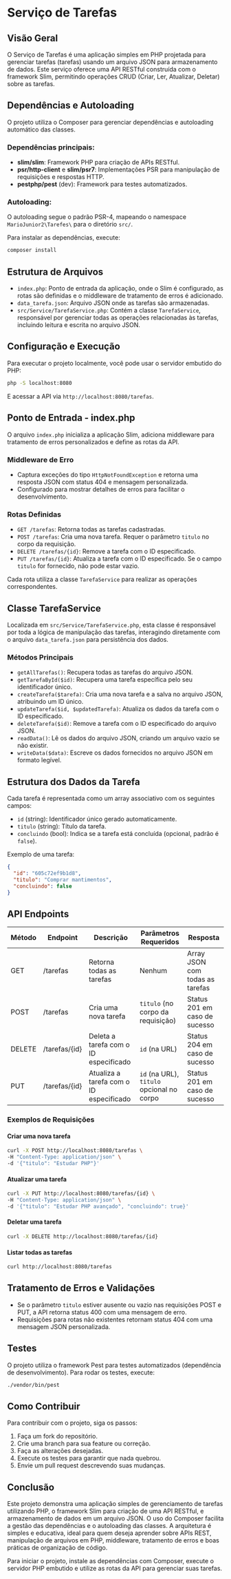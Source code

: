 # Serviço de Tarefas

## Visão Geral
O Serviço de Tarefas é uma aplicação simples em PHP projetada para gerenciar tarefas (tarefas) usando um arquivo JSON para armazenamento de dados. Este serviço oferece uma API RESTful construída com o framework Slim, permitindo operações CRUD (Criar, Ler, Atualizar, Deletar) sobre as tarefas.

## Dependências e Autoloading
O projeto utiliza o Composer para gerenciar dependências e autoloading automático das classes.

### Dependências principais:
- **slim/slim**: Framework PHP para criação de APIs RESTful.
- **psr/http-client** e **slim/psr7**: Implementações PSR para manipulação de requisições e respostas HTTP.
- **pestphp/pest** (dev): Framework para testes automatizados.

### Autoloading:
O autoloading segue o padrão PSR-4, mapeando o namespace `MarioJunior2\Tarefes\` para o diretório `src/`.

Para instalar as dependências, execute:
```bash
composer install
```

## Estrutura de Arquivos
- `index.php`: Ponto de entrada da aplicação, onde o Slim é configurado, as rotas são definidas e o middleware de tratamento de erros é adicionado.
- `data_tarefa.json`: Arquivo JSON onde as tarefas são armazenadas.
- `src/Service/TarefaService.php`: Contém a classe `TarefaService`, responsável por gerenciar todas as operações relacionadas às tarefas, incluindo leitura e escrita no arquivo JSON.

## Configuração e Execução
Para executar o projeto localmente, você pode usar o servidor embutido do PHP:

```bash
php -S localhost:8080
```

E acessar a API via `http://localhost:8080/tarefas`.

## Ponto de Entrada - index.php
O arquivo `index.php` inicializa a aplicação Slim, adiciona middleware para tratamento de erros personalizados e define as rotas da API.

### Middleware de Erro
- Captura exceções do tipo `HttpNotFoundException` e retorna uma resposta JSON com status 404 e mensagem personalizada.
- Configurado para mostrar detalhes de erros para facilitar o desenvolvimento.

### Rotas Definidas
- `GET /tarefas`: Retorna todas as tarefas cadastradas.
- `POST /tarefas`: Cria uma nova tarefa. Requer o parâmetro `titulo` no corpo da requisição.
- `DELETE /tarefas/{id}`: Remove a tarefa com o ID especificado.
- `PUT /tarefas/{id}`: Atualiza a tarefa com o ID especificado. Se o campo `titulo` for fornecido, não pode estar vazio.

Cada rota utiliza a classe `TarefaService` para realizar as operações correspondentes.

## Classe TarefaService
Localizada em `src/Service/TarefaService.php`, esta classe é responsável por toda a lógica de manipulação das tarefas, interagindo diretamente com o arquivo `data_tarefa.json` para persistência dos dados.

### Métodos Principais

- `getAllTarefas()`: Recupera todas as tarefas do arquivo JSON.
- `getTarefaById($id)`: Recupera uma tarefa específica pelo seu identificador único.
- `createTarefa($tarefa)`: Cria uma nova tarefa e a salva no arquivo JSON, atribuindo um ID único.
- `updateTarefa($id, $updatedTarefa)`: Atualiza os dados da tarefa com o ID especificado.
- `deleteTarefa($id)`: Remove a tarefa com o ID especificado do arquivo JSON.
- `readData()`: Lê os dados do arquivo JSON, criando um arquivo vazio se não existir.
- `writeData($data)`: Escreve os dados fornecidos no arquivo JSON em formato legível.

## Estrutura dos Dados da Tarefa
Cada tarefa é representada como um array associativo com os seguintes campos:

- `id` (string): Identificador único gerado automaticamente.
- `titulo` (string): Título da tarefa.
- `concluindo` (bool): Indica se a tarefa está concluída (opcional, padrão é `false`).

Exemplo de uma tarefa:
```json
{
  "id": "605c72ef9b1d8",
  "titulo": "Comprar mantimentos",
  "concluindo": false
}
```

## API Endpoints

| Método | Endpoint       | Descrição                                  | Parâmetros Requeridos           | Resposta                         |
|--------|----------------|--------------------------------------------|--------------------------------|---------------------------------|
| GET    | /tarefas       | Retorna todas as tarefas                    | Nenhum                         | Array JSON com todas as tarefas  |
| POST   | /tarefas       | Cria uma nova tarefa                        | `titulo` (no corpo da requisição) | Status 201 em caso de sucesso    |
| DELETE | /tarefas/{id}  | Deleta a tarefa com o ID especificado      | `id` (na URL)                  | Status 204 em caso de sucesso    |
| PUT    | /tarefas/{id}  | Atualiza a tarefa com o ID especificado    | `id` (na URL), `titulo` opcional no corpo | Status 201 em caso de sucesso    |

### Exemplos de Requisições

#### Criar uma nova tarefa
```bash
curl -X POST http://localhost:8080/tarefas \
-H "Content-Type: application/json" \
-d '{"titulo": "Estudar PHP"}'
```

#### Atualizar uma tarefa
```bash
curl -X PUT http://localhost:8080/tarefas/{id} \
-H "Content-Type: application/json" \
-d '{"titulo": "Estudar PHP avançado", "concluindo": true}'
```

#### Deletar uma tarefa
```bash
curl -X DELETE http://localhost:8080/tarefas/{id}
```

#### Listar todas as tarefas
```bash
curl http://localhost:8080/tarefas
```

## Tratamento de Erros e Validações
- Se o parâmetro `titulo` estiver ausente ou vazio nas requisições POST e PUT, a API retorna status 400 com uma mensagem de erro.
- Requisições para rotas não existentes retornam status 404 com uma mensagem JSON personalizada.

## Testes
O projeto utiliza o framework Pest para testes automatizados (dependência de desenvolvimento). Para rodar os testes, execute:

```bash
./vendor/bin/pest
```

## Como Contribuir
Para contribuir com o projeto, siga os passos:

1. Faça um fork do repositório.
2. Crie uma branch para sua feature ou correção.
3. Faça as alterações desejadas.
4. Execute os testes para garantir que nada quebrou.
5. Envie um pull request descrevendo suas mudanças.

## Conclusão
Este projeto demonstra uma aplicação simples de gerenciamento de tarefas utilizando PHP, o framework Slim para criação de uma API RESTful, e armazenamento de dados em um arquivo JSON. O uso do Composer facilita a gestão das dependências e o autoloading das classes. A arquitetura é simples e educativa, ideal para quem deseja aprender sobre APIs REST, manipulação de arquivos em PHP, middleware, tratamento de erros e boas práticas de organização de código.

Para iniciar o projeto, instale as dependências com Composer, execute o servidor PHP embutido e utilize as rotas da API para gerenciar suas tarefas.
